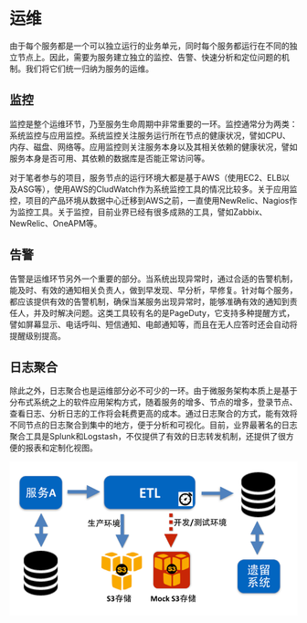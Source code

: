 # 运维

由于每个服务都是一个可以独立运行的业务单元，同时每个服务都运行在不同的独立节点上。因此，需要为服务建立独立的监控、告警、快速分析和定位问题的机制。我们将它们统一归纳为服务的运维。

## 监控

监控是整个运维环节，乃至服务生命周期中非常重要的一环。监控通常分为两类：系统监控与应用监控。系统监控关注服务运行所在节点的健康状况，譬如CPU、内存、磁盘、网络等。应用监控则关注服务本身以及其相关依赖的健康状况，譬如服务本身是否可用、其依赖的数据库是否能正常访问等。

对于笔者参与的项目，服务节点的运行环境大都是基于AWS（使用EC2、ELB以及ASG等），使用AWS的CludWatch作为系统监控工具的情况比较多。关于应用监控，项目的产品环境从数据中心迁移到AWS之前，一直使用NewRelic、Nagios作为监控工具。关于监控，目前业界已经有很多成熟的工具，譬如Zabbix、NewRelic、OneAPM等。

## 告警

告警是运维环节另外一个重要的部分。当系统出现异常时，通过合适的告警机制，能及时、有效的通知相关负责人，做到早发现、早分析，早修复。针对每个服务，都应该提供有效的告警机制，确保当某服务出现异常时，能够准确有效的通知到责任人，并及时解决问题。这类工具较有名的是PageDuty，它支持多种提醒方式，譬如屏幕显示、电话呼叫、短信通知、电邮通知等，而且在无人应答时还会自动将提醒级别提高。

## 日志聚合

除此之外，日志聚合也是运维部分必不可少的一环。由于微服务架构本质上是基于分布式系统之上的软件应用架构方式，随着服务的增多、节点的增多，登录节点、查看日志、分析日志的工作将会耗费更高的成本。通过日志聚合的方式，能有效将不同节点的日志聚合到集中的地方，便于分析和可视化。目前，业界最著名的日志聚合工具是Splunk和Logstash，不仅提供了有效的日志转发机制，还提供了很方便的报表和定制化视图。

<img src="images/build_local_dev_env-800-600.png" />
